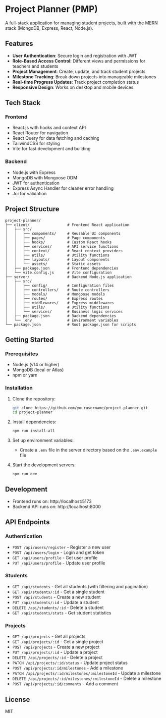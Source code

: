 # Project Planner (PMP)

A full-stack application for managing student projects, built with the MERN stack (MongoDB, Express, React, Node.js).

## Features

- **User Authentication**: Secure login and registration with JWT
- **Role-Based Access Control**: Different views and permissions for teachers and students
- **Project Management**: Create, update, and track student projects
- **Milestone Tracking**: Break down projects into manageable milestones
- **Real-time Progress Updates**: Track project completion status
- **Responsive Design**: Works on desktop and mobile devices

## Tech Stack

### Frontend
- React.js with hooks and context API
- React Router for navigation
- React Query for data fetching and caching
- TailwindCSS for styling
- Vite for fast development and building

### Backend
- Node.js with Express
- MongoDB with Mongoose ODM
- JWT for authentication
- Express Async Handler for cleaner error handling
- Joi for validation

## Project Structure

```
project-planner/
├── client/                 # Frontend React application
│   ├── src/
│   │   ├── components/     # Reusable UI components
│   │   ├── pages/          # Page components
│   │   ├── hooks/          # Custom React hooks
│   │   ├── services/       # API service functions
│   │   ├── context/        # React context providers
│   │   ├── utils/          # Utility functions
│   │   ├── layouts/        # Layout components
│   │   └── assets/         # Static assets
│   ├── package.json        # Frontend dependencies
│   └── vite.config.js      # Vite configuration
├── server/                 # Backend Node.js application
│   ├── src/
│   │   ├── config/         # Configuration files
│   │   ├── controllers/    # Route controllers
│   │   ├── models/         # Mongoose models
│   │   ├── routes/         # Express routes
│   │   ├── middlewares/    # Express middlewares
│   │   ├── utils/          # Utility functions
│   │   └── services/       # Business logic services
│   ├── package.json        # Backend dependencies
│   └── .env                # Environment variables
└── package.json            # Root package.json for scripts
```

## Getting Started

### Prerequisites

- Node.js (v14 or higher)
- MongoDB (local or Atlas)
- npm or yarn

### Installation

1. Clone the repository:
   ```bash
   git clone https://github.com/yourusername/project-planner.git
   cd project-planner
   ```

2. Install dependencies:
   ```bash
   npm run install-all
   ```

3. Set up environment variables:
   - Create a `.env` file in the server directory based on the `.env.example` file

4. Start the development servers:
   ```bash
   npm run dev
   ```

## Development

- Frontend runs on: http://localhost:5173
- Backend API runs on: http://localhost:8000

## API Endpoints

### Authentication
- `POST /api/users/register` - Register a new user
- `POST /api/users/login` - Login and get token
- `GET /api/users/profile` - Get user profile
- `PUT /api/users/profile` - Update user profile

### Students
- `GET /api/students` - Get all students (with filtering and pagination)
- `GET /api/students/:id` - Get a single student
- `POST /api/students` - Create a new student
- `PUT /api/students/:id` - Update a student
- `DELETE /api/students/:id` - Delete a student
- `GET /api/students/stats` - Get student statistics

### Projects
- `GET /api/projects` - Get all projects
- `GET /api/projects/:id` - Get a single project
- `POST /api/projects` - Create a new project
- `PUT /api/projects/:id` - Update a project
- `DELETE /api/projects/:id` - Delete a project
- `PATCH /api/projects/:id/status` - Update project status
- `POST /api/projects/:id/milestones` - Add a milestone
- `PATCH /api/projects/:id/milestones/:milestoneId` - Update a milestone
- `DELETE /api/projects/:id/milestones/:milestoneId` - Delete a milestone
- `POST /api/projects/:id/comments` - Add a comment

## License

MIT 